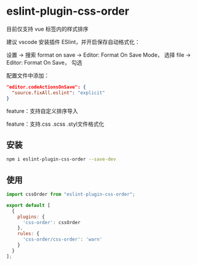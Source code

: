 # eslint-plugin-css-order

目前仅支持 vue <style></style>标签内的样式排序

建议 vscode 安装插件 ESlint，并开启保存自动格式化：

设置 -> 搜索 format on save -> Editor: Format On Save Mode， 选择 file -> Editor: Format On Save， 勾选

配置文件中添加：
```json
"editor.codeActionsOnSave": {
  "source.fixAll.eslint": "explicit"
}
```
feature：支持自定义排序导入

feature：支持.css .scss .styl文件格式化

## 安装

```sh
npm i eslint-plugin-css-order --save-dev
```

## 使用

```js
import cssOrder from "eslint-plugin-css-order";

export default [
  {
    plugins: {
      'css-order': cssOrder
    },
    rules: {
      'css-order/css-order': 'warn'
    }
  }
];
```
